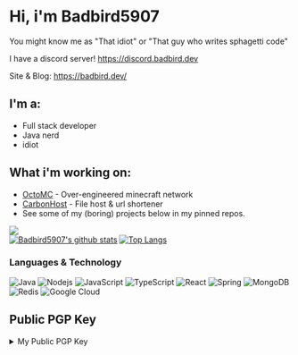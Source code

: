 # Hi, i'm Badbird5907
You might know me as "That idiot" or "That guy who writes sphagetti code"

I have a discord server! https://discord.badbird.dev

Site & Blog: https://badbird.dev/

## I'm a:
 - Full stack developer
 - Java nerd
 - idiot

## What i'm working on:
 - [OctoMC](https://github.com/OctoPvP/) - Over-engineered minecraft network
 - [CarbonHost](https://carbonhost.cloud) - File host & url shortener
 - See some of my (boring) projects below in my pinned repos.

![](https://komarev.com/ghpvc/?username=Badbird5907) <br />
[![Badbird5907's github stats](https://github-readme-stats.vercel.app/api?username=Badbird5907&theme=radical&count_private=true)](https://github.com/anuraghazra/github-readme-stats)
[![Top Langs](https://github-readme-stats.vercel.app/api/top-langs/?username=Badbird5907&layout=compact&theme=radical&hide=html,css&exclude_repo=AetheriaDiscord,mcp_1.12.2)](https://github.com/anuraghazra/github-readme-stats)

### Languages & Technology
![Java](https://img.shields.io/badge/-java-E34A86?style=flat-square&logo=java)
![Nodejs](https://img.shields.io/badge/-Nodejs-black?style=flat-square&logo=Node.js)
![JavaScript](https://img.shields.io/badge/-JavaScript-black?style=flat-square&logo=javascript)
![TypeScript](https://img.shields.io/badge/typescript-%23007ACC.svg?style=for-the-badge&logo=typescript&logoColor=white)
![React](https://img.shields.io/badge/-React-black?style=flat-square&logo=react)
![Spring](https://img.shields.io/badge/spring-%236DB33F.svg?style=for-the-badge&logo=spring&logoColor=white)
![MongoDB](https://img.shields.io/badge/MongoDB-%234ea94b.svg?style=for-the-badge&logo=mongodb&logoColor=white)
![Redis](https://img.shields.io/badge/-Redis-black?style=flat-square&logo=Redis)
![Google Cloud](https://img.shields.io/badge/Google%20Cloud-black?style=flat-square&logo=google-cloud)

## Public PGP Key
<details>
<summary>My Public PGP Key</summary>
<br>
```
-----BEGIN PGP PUBLIC KEY BLOCK-----

mDMEYzu7HRYJKwYBBAHaRw8BAQdAll5w+UGZgZRCtIj1RMbHXdUucSGZIV/KZFu3
HhsoPO+0IUV2YW4gWXUgPGV2YW4ubGVsZS55dTJAZ21haWwuY29tPoiZBBMWCgBB
FiEEmdkRR/wh7K+h3NfJmD+gF9R4eKcFAmM7ux0CGwMFCQPCZwAFCwkIBwICIgIG
FQoJCAsCBBYCAwECHgcCF4AACgkQmD+gF9R4eKddhAEAskUJAfUN9jQX/5aZ7Fyv
7jYVUDVbaUya/O2KmfpDclgBAOlCIMTaYSm1HSeWpjd50bevD+9Pw57om000yiDE
o00AuDgEYzu7HRIKKwYBBAGXVQEFAQEHQOayvMg04uesrxyxcPqBuj67SH9Vv9yh
3/GV5Jb38EdWAwEIB4h+BBgWCgAmFiEEmdkRR/wh7K+h3NfJmD+gF9R4eKcFAmM7
ux0CGwwFCQPCZwAACgkQmD+gF9R4eKfnjAD/WFk2iCa5yELMXQh4OACCEM1TZuaE
jZDoGhKJprTiFbMA/RMUdT50ZL2Ycn1gY05Fl+pijBuSVFI7t1WioELzPXsP
=S3f8
-----END PGP PUBLIC KEY BLOCK-----
```
</details>
